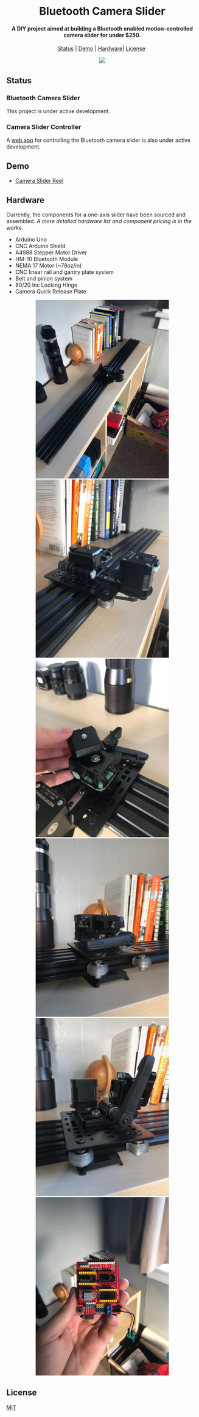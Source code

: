 <h1 align="center">Bluetooth Camera Slider</h1>

<h4 align="center">A DIY project aimed at building a Bluetooth enabled motion-controlled camera slider for under $250.</h4>

<p align="center">
  <a href="#status">Status</a>&nbsp;|&nbsp;<a href="#demo">Demo</a>&nbsp;|&nbsp;<a href="#hardware">Hardware</a>|&nbsp;<a href="#license">License</a>&nbsp;
</p>

<div align="center"><img src="assets/slider.gif"/></div>

## Status

### Bluetooth Camera Slider

This project is under active development.

### Camera Slider Controller

A [web app](https://github.com/hawkticehurst/camera-slider-controller) for controlling the Bluetooth camera slider is also under active development.

## Demo

- [Camera Slider Reel](https://youtu.be/ap7EiZdusbA)

## Hardware

Currently, the components for a one-axis slider have been sourced and assembled. *A more detailed hardware list and component pricing is in the works.*

- Arduino Uno
- CNC Arduino Shield
- A4988 Stepper Motor Driver
- HM-10 Bluetooth Module
- NEMA 17 Motor (~78oz/in)
- CNC linear rail and gantry plate system
- Belt and pinion system
- 80/20 Inc Locking Hinge
- Camera Quick Release Plate

<div align="center">
<img src="assets/slider1.jpeg" width="350px"/>
<img src="assets/slider2.jpeg" width="350px"/>
</div>

<div align="center">
<img src="assets/slider3.jpeg" width="350px"/>
<img src="assets/slider4.jpeg" width="350px"/>
</div>

<div align="center">
<img src="assets/slider5.jpeg" width="350px"/>
<img src="assets/arduino1.jpeg" width="350px"/>
</div>

## License

[MIT](LICENSE)

